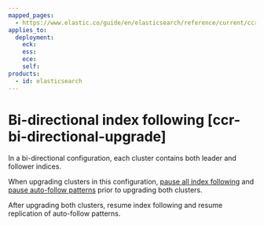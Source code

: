 ```yaml
---
mapped_pages:
  - https://www.elastic.co/guide/en/elasticsearch/reference/current/ccr-bi-directional-upgrade.html
applies_to:
  deployment:
    eck:
    ess:
    ece:
    self:
products:
  - id: elasticsearch
---
```


# Bi-directional index following [ccr-bi-directional-upgrade]

In a bi-directional configuration, each cluster contains both leader and follower indices.

When upgrading clusters in this configuration, [pause all index following](ccr-pause-replication.md) and [pause auto-follow patterns](ccr-auto-follow-pause.md) prior to upgrading both clusters.

After upgrading both clusters, resume index following and resume replication of auto-follow patterns.

